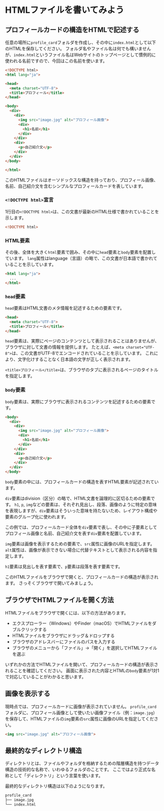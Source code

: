 # HTMLファイルを書いてみよう

## プロフィールカードの構造をHTMLで記述する
任意の場所に`profile_card`フォルダを作成し、その中に`index.html`として以下のHTMLを保存してください。
フォルダ名やファイル名は何でも構いませんが、`index.html`というファイル名はWebサイトのトップページとして慣例的に使われる名前ですので、今回はこの名前を使います。

```html
<!DOCTYPE html>
<html lang="ja">

<head>
  <meta charset="UTF-8">
  <title>プロフィール</title>
</head>

<body>
  <div>
    <div>
      <img src="image.jpg" alt="プロフィール画像">
      <div>
        <h1>名前</h1>
      </div>
    </div>
    <div>
      <p>自己紹介文</p>
    </div>
  </div>
</body>

</html>
```

このHTMLファイルはオーソドックスな構造を持っており、プロフィール画像、名前、自己紹介文を含むシンプルなプロフィールカードを表しています。

### `<!DOCTYPE html>`宣言
1行目の`<!DOCTYPE html>`は、この文書が最新のHTML仕様で書かれていることを示します。
```html
<!DOCTYPE html>
```

### HTML要素
その後、全体を大きく`html`要素で囲み、その中に`head`要素と`body`要素を配置しています。
`lang`属性はlanguage（言語）の略で、この文書が日本語で書かれていることを示しています。
```html
<html lang="ja">
  ...
</html>
```

### `head`要素
`head`要素はHTML文書のメタ情報を記述するための要素です。
```html
<head>
  <meta charset="UTF-8">
  <title>プロフィール</title>
</head>
```

`head`要素は、実際にページのコンテンツとして表示されることはありませんが、ブラウザに対して文書の情報を提供します。
たとえば、`<meta charset="UTF-8">`は、この文書がUTF-8でエンコードされていることを示しています。
これにより、文字化けすることなく日本語の文字が正しく表示されます。

`<title>プロフィール</title>`は、ブラウザのタブに表示されるページのタイトルを指定します。

### `body`要素
`body`要素は、実際にブラウザに表示されるコンテンツを記述するための要素です。
```html
<body>
  <div>
    <div>
      <img src="image.jpg" alt="プロフィール画像">
      <div>
        <h1>名前</h1>
      </div>
    </div>
    <div>
      <p>自己紹介文</p>
    </div>
  </div>
</body>
```

`body`要素の中には、プロフィールカードの構造を表すHTML要素が記述されています。

`div`要素はdivision（区分）の略で、HTML文書を論理的に区切るための要素です。
`h1`, `p`, `img`などの要素は、それぞれ見出し、段落、画像のように特定の意味を表現しますが、`div`要素はそういった意味を持たないため、レイアウト構成や要素のグループ化に使われます。

この例では、プロフィールカード全体を`div`要素で表し、その中に子要素としてプロフィール画像と名前、自己紹介文を表す`div`要素を配置しています。

`img`要素は画像を表示するための要素で、`src`属性に画像のURLを指定します。
`alt`属性は、画像が表示できない場合に代替テキストとして表示される内容を指定します。

`h1`要素は見出しを表す要素で、`p`要素は段落を表す要素です。

このHTMLファイルをブラウザで開くと、プロフィールカードの構造が表示されます。
さっそくブラウザで開いてみましょう。

## ブラウザでHTMLファイルを開く方法
HTMLファイルをブラウザで開くには、以下の方法があります。

- エクスプローラー（Windows）やFinder（macOS）でHTMLファイルをダブルクリックする
- HTMLファイルをブラウザにドラッグ＆ドロップする
- ブラウザのアドレスバーにファイルのパスを入力する
- ブラウザのメニューから「ファイル」→「開く」を選択してHTMLファイルを選ぶ

いずれかの方法でHTMLファイルを開いて、プロフィールカードの構造が表示されることを確認してください。
画面に表示された内容とHTMLの`body`要素が1対1で対応していることがわかると思います。

## 画像を表示する
現時点では、プロフィールカードに画像が表示されていません。
`profile_card`フォルダに、プロフィール画像として使いたい画像ファイル（例：`image.jpg`）を保存して、HTMLファイルの`img`要素の`src`属性に画像のURLを指定してください。

```html
<img src="image.jpg" alt="プロフィール画像">
```

## 最終的なディレクトリ構造
ディレクトリとは、ファイルやフォルダを格納するための階層構造を持つデータ構造の技術的な名称で、いわゆるフォルダのことです。
ここではより正式な名称として「ディレクトリ」という言葉を使います。

最終的なディレクトリ構造は以下のようになります。
```bash
profile_card
├── image.jpg
└── index.html
```
